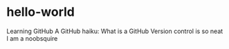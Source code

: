 # hello-world
Learning GitHub
A GitHub haiku:
What is a GitHub
Version control is so neat
I am a noobsquire
